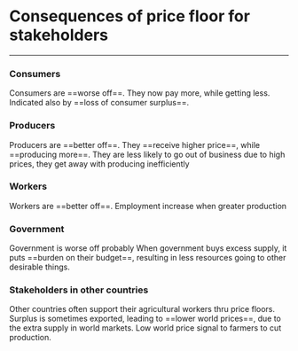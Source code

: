 # Consequences of price floor for stakeholders
---
### Consumers
Consumers are ==worse off==.
They now pay more, while getting less.
Indicated also by ==loss of consumer surplus==.

### Producers
Producers are ==better off==.
They ==receive higher price==, while ==producing more==.
They are less likely to go out of business due to high prices, they get away with producing inefficiently

### Workers
Workers are ==better off==.
Employment increase when greater production

### Government
Government is worse off probably
When government buys excess supply, it puts ==burden on their budget==, resulting in less resources going to other desirable things.

### Stakeholders in other countries
Other countries often support their agricultural workers thru price floors.
Surplus is sometimes exported, leading to ==lower world prices==, due to the extra supply in world markets.
Low world price signal to farmers to cut production.
